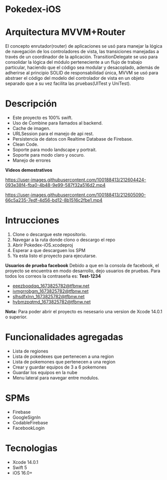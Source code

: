 # **Pokedex-iOS**

# Arquitectura MVVM+Router
El concepto enrutador(router) de aplicaciones se usó para manejar la lógica de navegación de los controladores de vista, las transiciones manejadas a través de un coordinador de la aplicación.
TransitionDelegate se uso para consolidar la lógica del módulo perteneciente a un flujo de trabajo particular, haciendo que el código sea modular y desacoplado, además de adherirse al principio SOLID de responsabilidad única, MVVM se usó para abstraer el código del modelo del controlador de vista en un objeto separado que a su vez facilita las pruebas(UITest y UniTest).

# Descripción
* Este proyecto es 100% swift.
* Uso de Combine para llamados al backend.
* Cache de imagen.
* URLSession para el manejo de api rest.
* Persistencia de datos con Realtime Database de Firebase.
* Clean Code.
* Soporte para modo landscape y portrait.
* Soporte para modo claro y oscuro.
* Manejo de errores

**Videos demostrativos**

https://user-images.githubusercontent.com/100188413/212604424-093e38f4-fba0-4b48-9e99-587f32a516d2.mp4

https://user-images.githubusercontent.com/100188413/212605090-66c5a235-7edf-4d56-bd12-8b1516c2fbe1.mp4

# Intrucciones
1. Clone o descargue este repositorio.
2. Navegar a la ruta donde clono o descargo el repo
3. Abrir Pokedex-iOS.xcodeproj
4. Esperar a que descarguen los SPM
5. Ya esta listo el proyecto para ejecutarse.

**Usuarios de prueba facebook**
Debido a que en la consola de facebook, el proyecto se encuentra en modo desarrollo, dejo usuarios de pruebas.
Para todos los correos la contraseña es: **Test-1234**

- eeezboqdqq_1673825782@tfbnw.net
- ivmgrrobgm_1673825782@tfbnw.net
- slhsdfxlnn_1673825782@tfbnw.net
- hybmzpqtmd_1673825782@tfbnw.net

**Nota:**
Para poder abrir el proyecto es nesesario una version de Xcode 14.0.1 o superior.

# Funcionalidades agregadas
* Lista de regiones
* Lista de pokedexes que pertenecen a una region
* Lista de pokemones que pertenecen a una region
* Crear y guardar equipos de 3 a 6 pokemones
* Guardar los equipos en la nube
* Menu lateral para navegar entre modulos.

# SPMs

* Firebase
* GoogleSignIn
* CodableFirebase
* FacebookLogin

# Tecnologias
* Xcode 14.0.1
* Swift 5
* iOS 16.0+
